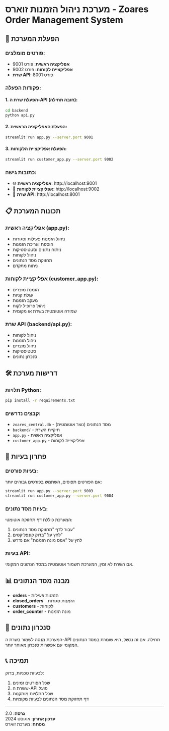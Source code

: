 # מערכת ניהול הזמנות זוארס - Zoares Order Management System

## 🚀 הפעלת המערכת

### **פורטים מומלצים:**
- **אפליקציה ראשית**: פורט 9001
- **אפליקציית לקוחות**: פורט 9002  
- **שרת API**: פורט 8001

### **פקודות הפעלה:**

#### 1. הפעלת שרת ה-API (חובה תחילה):
```bash
cd backend
python api.py
```

#### 2. הפעלת האפליקציה הראשית:
```bash
streamlit run app.py --server.port 9001
```

#### 3. הפעלת אפליקציית הלקוחות:
```bash
streamlit run customer_app.py --server.port 9002
```

### **כתובות גישה:**
- 🌐 **אפליקציה ראשית**: http://localhost:9001
- 🛒 **אפליקציית לקוחות**: http://localhost:9002
- 🔧 **שרת API**: http://localhost:8001

## 📋 תכונות המערכת

### **אפליקציה ראשית (app.py):**
- ניהול הזמנות פעילות וסגורות
- הוספת ועריכת הזמנות
- ניתוח נתונים וסטטיסטיקות
- ניהול לקוחות
- תחזוקת מסד הנתונים
- ניתוח מתקדם

### **אפליקציית לקוחות (customer_app.py):**
- הזמנת מוצרים
- עגלת קניות
- מעקב הזמנות
- ניהול פרופיל לקוח
- שמירה אוטומטית בשרת או מקומית

### **שרת API (backend/api.py):**
- ניהול לקוחות
- ניהול הזמנות
- ניהול מוצרים
- סטטיסטיקות
- סנכרון נתונים

## 🛠️ דרישות מערכת

### **תלויות Python:**
```bash
pip install -r requirements.txt
```

### **קבצים נדרשים:**
- `zoares_central.db` - מסד הנתונים (נוצר אוטומטית)
- `backend/` - תיקיית השרת
- `app.py` - אפליקציה ראשית
- `customer_app.py` - אפליקציית לקוחות

## 🔧 פתרון בעיות

### **בעיות פורטים:**
אם הפורטים תפוסים, השתמש בפורטים גבוהים יותר:
```bash
streamlit run app.py --server.port 9003
streamlit run customer_app.py --server.port 9004
```

### **בעיות מסד נתונים:**
המערכת כוללת דף תחזוקה אוטומטי:
1. עבור לדף "תחזוקת מסד הנתונים"
2. לחץ על "בדוק קונפליקטים"
3. לחץ על "אפס מונה הזמנות" אם נדרש

### **בעיות API:**
אם השרת לא זמין, המערכת תשמור אוטומטית במסד הנתונים המקומי.

## 📊 מבנה מסד הנתונים

- **orders** - הזמנות פעילות
- **closed_orders** - הזמנות סגורות
- **customers** - לקוחות
- **order_counter** - מונה הזמנות

## 🔄 סנכרון נתונים

המערכת מנסה לשמור בשרת ה-API תחילה. אם זה נכשל, היא שומרת במסד הנתונים המקומי עם אפשרות סנכרון מאוחר יותר.

## 📞 תמיכה

לבעיות טכניות, בדוק:
1. שכל הפורטים זמינים
2. ששרת ה-API פועל
3. שכל התלויות מותקנות
4. דף תחזוקת מסד הנתונים לבעיות מקומיות

---

**גרסה**: 2.0  
**עדכון אחרון**: אוגוסט 2024  
**מפתח**: מערכת זוארס 

